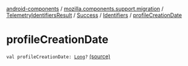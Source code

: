 [android-components](../../../../index.md) / [mozilla.components.support.migration](../../../index.md) / [TelemetryIdentifiersResult](../../index.md) / [Success](../index.md) / [Identifiers](index.md) / [profileCreationDate](./profile-creation-date.md)

# profileCreationDate

`val profileCreationDate: `[`Long`](https://kotlinlang.org/api/latest/jvm/stdlib/kotlin/-long/index.html)`?` [(source)](https://github.com/mozilla-mobile/android-components/blob/master/components/support/migration/src/main/java/mozilla/components/support/migration/TelemetryIdentifiers.kt#L25)